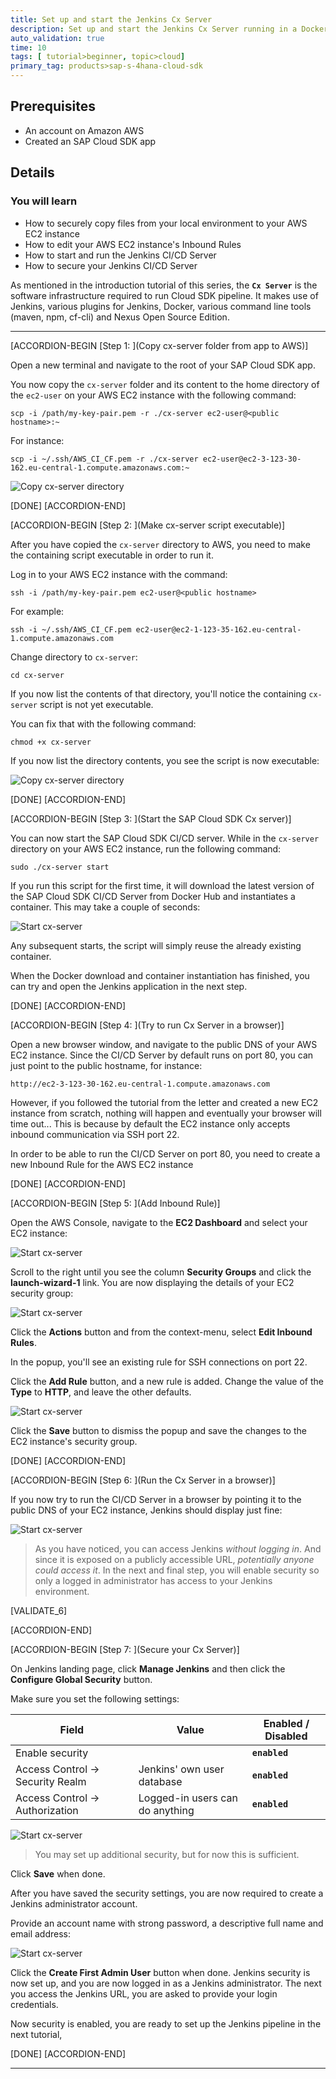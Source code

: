 ```yaml
---
title: Set up and start the Jenkins Cx Server
description: Set up and start the Jenkins Cx Server running in a Docker container on an AWS EC2 instance.
auto_validation: true
time: 10
tags: [ tutorial>beginner, topic>cloud]
primary_tag: products>sap-s-4hana-cloud-sdk
---
```


## Prerequisites
 - An account on Amazon AWS
 - Created an SAP Cloud SDK app

## Details
### You will learn
  - How to securely copy files from your local environment to your AWS EC2 instance
  - How to edit your AWS EC2 instance's Inbound Rules
  - How to start and run the Jenkins CI/CD Server
  - How to secure your Jenkins CI/CD Server

As mentioned in the introduction tutorial of this series, the **`Cx Server`** is the software infrastructure required to run Cloud SDK pipeline. It makes use of Jenkins, various plugins for Jenkins, Docker, various command line tools (maven, npm, cf-cli) and Nexus Open Source Edition.


---

[ACCORDION-BEGIN [Step 1: ](Copy cx-server folder from app to AWS)]

Open a new terminal and navigate to the root of your SAP Cloud SDK app.

You now copy the `cx-server` folder and its content to the home directory of the `ec2-user` on your AWS EC2 instance with the following command:

```
scp -i /path/my-key-pair.pem -r ./cx-server ec2-user@<public hostname>:~
```

For instance:

```
scp -i ~/.ssh/AWS_CI_CF.pem -r ./cx-server ec2-user@ec2-3-123-30-162.eu-central-1.compute.amazonaws.com:~
```

![Copy cx-server directory](ci-aws-3-jenkins-01.png)


[DONE]
[ACCORDION-END]

[ACCORDION-BEGIN [Step 2: ](Make cx-server script executable)]

After you have copied the `cx-server` directory to AWS, you need to make the containing script executable in order to run it.

Log in to your AWS EC2 instance with the command:

```
ssh -i /path/my-key-pair.pem ec2-user@<public hostname>
```

For example:

```
ssh -i ~/.ssh/AWS_CI_CF.pem ec2-user@ec2-1-123-35-162.eu-central-1.compute.amazonaws.com
```

Change directory to `cx-server`:

```
cd cx-server
```

If you now list the contents of that directory, you'll notice the containing `cx-server` script is not yet executable.

You can fix that with the following command:

```
chmod +x cx-server
```

If you now list the directory contents, you see the script is now executable:

![Copy cx-server directory](ci-aws-3-jenkins-02.png)

[DONE]
[ACCORDION-END]


[ACCORDION-BEGIN [Step 3: ](Start the SAP Cloud SDK Cx server)]

You can now start the SAP Cloud SDK CI/CD server. While in the `cx-server` directory on your AWS EC2 instance, run the following command:

```
sudo ./cx-server start
```

If you run this script for the first time,  it will download the latest version of the SAP Cloud SDK CI/CD Server from Docker Hub and instantiates a container. This may take a couple of seconds:

![Start cx-server](ci-aws-3-jenkins-03.png)

Any subsequent starts, the script will simply reuse the already existing container.

When the Docker download and container instantiation has finished, you can try and open the Jenkins application in the next step.

[DONE]
[ACCORDION-END]

[ACCORDION-BEGIN [Step 4: ](Try to run Cx Server in a browser)]

Open a new browser window, and navigate to the public DNS of your AWS EC2 instance. Since the CI/CD Server by default runs on port 80, you can just point to the public hostname, for instance:

```
http://ec2-3-123-30-162.eu-central-1.compute.amazonaws.com
```

However, if you followed the tutorial from the letter and created a new EC2 instance from scratch, nothing will happen and eventually your browser will time out... This is because by default the EC2 instance only accepts inbound communication via SSH port 22.

In order to be able to run the CI/CD Server on port 80, you need to create a new Inbound Rule for the AWS EC2 instance

[DONE]
[ACCORDION-END]

[ACCORDION-BEGIN [Step 5: ](Add Inbound Rule)]

Open the AWS Console, navigate to the **EC2 Dashboard** and select your EC2 instance:

![Start cx-server](ci-aws-3-jenkins-04.png)

Scroll to the right until you see the column **Security Groups** and click the **launch-wizard-1** link. You are now displaying the details of your EC2 security group:

![Start cx-server](ci-aws-3-jenkins-05.png)

Click the **Actions** button and from the context-menu, select **Edit Inbound Rules**.

In the popup, you'll see an existing rule for SSH connections on port 22.

Click the **Add Rule** button, and a new rule is added. Change the value of the **Type** to **HTTP**, and leave the other defaults.

![Start cx-server](ci-aws-3-jenkins-06.png)

Click the **Save** button to dismiss the popup and save the changes to the EC2 instance's security group.


[DONE]
[ACCORDION-END]

[ACCORDION-BEGIN [Step 6: ](Run the Cx Server in a browser)]

If you now try to run the CI/CD Server in a browser by pointing it to the public DNS of your EC2 instance, Jenkins should display just fine:

![Start cx-server](ci-aws-3-jenkins-07.png)

> As you have noticed, you can access Jenkins *without logging in*. And since it is exposed on a publicly accessible URL, *potentially anyone could access it*. In the next and final step, you will enable security so only a logged in administrator has access to your Jenkins environment.

[VALIDATE_6]

[ACCORDION-END]

[ACCORDION-BEGIN [Step 7: ](Secure your Cx Server)]

On Jenkins landing page, click **Manage Jenkins** and then click the **Configure Global Security** button.

Make sure you set the following settings:

| Field | Value | Enabled / Disabled |
|----|----|----|
| Enable security | | **`enabled`** |
| Access Control -> Security Realm | Jenkins' own user database | **`enabled`** |
| Access Control -> Authorization | Logged-in users can do anything | **`enabled`** |

![Start cx-server](ci-aws-3-jenkins-08.png)

> You may set up additional security, but for now this is sufficient.

Click **Save** when done.

After you have saved the security settings, you are now required to create a Jenkins administrator account.

Provide an account name with strong password, a descriptive full name and email address:

![Start cx-server](ci-aws-3-jenkins-10.png)

Click the **Create First Admin User** button when done. Jenkins security is now set up, and you are now logged in as a Jenkins administrator. The next you access the Jenkins URL, you are asked to provide your login credentials.

Now security is enabled, you are ready to set up the Jenkins pipeline in the next tutorial,

[DONE]
[ACCORDION-END]


---
